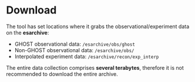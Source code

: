 # Download

The tool has set locations where it grabs the observational/experiment data on the **esarchive**:

* GHOST observational data: `/esarchive/obs/ghost`
* Non-GHOST observational data: `/esarchive/obs/`
* Interpolated experiment data: `/esarchive/recon/exp_interp`

The entire data collection comprises **several terabytes**, therefore it is not recommended to download the entire archive.